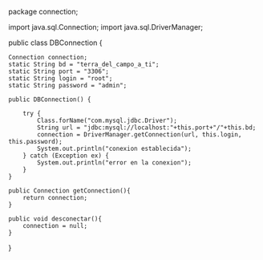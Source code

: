 
package connection;

import java.sql.Connection;
import java.sql.DriverManager;

        
public class DBConnection {
    
    Connection connection;
    static String bd = "terra_del_campo_a_ti";
    static String port = "3306";
    static String login = "root";
    static String password = "admin";

    public DBConnection() {
        
        try {
            Class.forName("com.mysql.jdbc.Driver");
            String url = "jdbc:mysql://localhost:"+this.port+"/"+this.bd;
            connection = DriverManager.getConnection(url, this.login, this.password);
            System.out.println("conexion establecida");
        } catch (Exception ex) {
            System.out.println("error en la conexion");
        }
    }
    
    public Connection getConnection(){
        return connection;
    }
    
    public void desconectar(){
        connection = null;
    }
}
